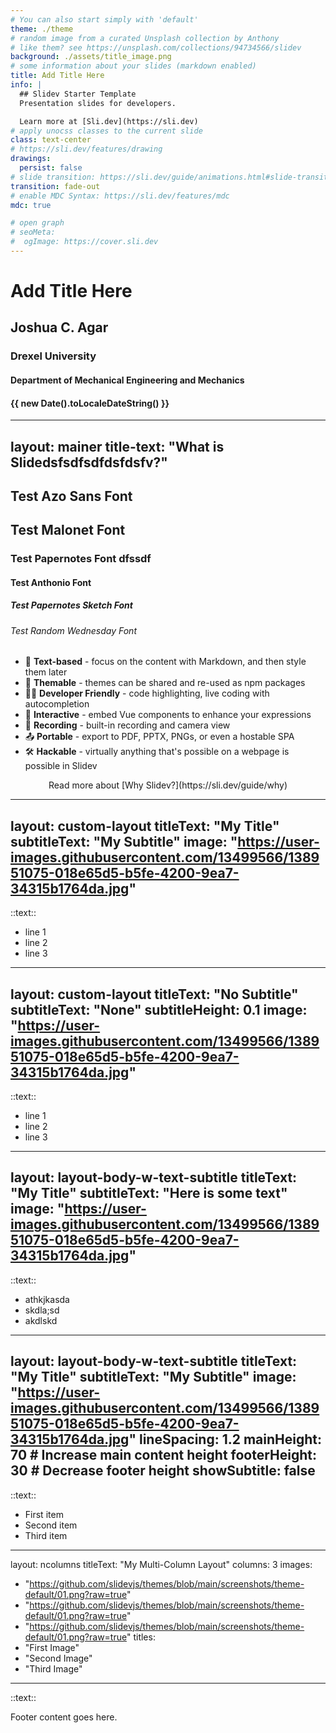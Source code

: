 ```yaml
---
# You can also start simply with 'default'
theme: ./theme
# random image from a curated Unsplash collection by Anthony
# like them? see https://unsplash.com/collections/94734566/slidev
background: ./assets/title_image.png
# some information about your slides (markdown enabled)
title: Add Title Here
info: |
  ## Slidev Starter Template
  Presentation slides for developers.

  Learn more at [Sli.dev](https://sli.dev)
# apply unocss classes to the current slide
class: text-center
# https://sli.dev/features/drawing
drawings:
  persist: false
# slide transition: https://sli.dev/guide/animations.html#slide-transitions
transition: fade-out
# enable MDC Syntax: https://sli.dev/features/mdc
mdc: true

# open graph
# seoMeta:
#  ogImage: https://cover.sli.dev
---
```


# Add Title Here

## Joshua C. Agar

### Drexel University

#### Department of Mechanical Engineering and Mechanics

#### {{ new Date().toLocaleDateString() }}

<!-- <div @click="$slidev.nav.next" class="mt-12 py-1" hover:bg="white op-10">
  Press Space for next page <carbon:arrow-right />
</div> -->

<div class="abs-br m-6 text-xl">
  <a href="https://github.com/slidevjs/slidev" target="_blank" class="slidev-icon-btn">
    <carbon:logo-github />
  </a>
</div>

<!--
The last comment block of each slide will be treated as slide notes. It will be visible and editable in Presenter Mode along with the slide. [Read more in the docs](https://sli.dev/guide/syntax.html#notes)
-->

---
layout: mainer
title-text: "What is Slidedsfsdfsdfdsfdsfv?"
---

## Test Azo Sans Font
## Test Malonet Font
### Test Papernotes Font dfssdf
#### Test Anthonio Font
##### Test Papernotes Sketch Font
###### Test Random Wednesday Font

- 📝 **Text-based** - focus on the content with Markdown, and then style them later
- 🎨 **Themable** - themes can be shared and re-used as npm packages
- 🧑‍💻 **Developer Friendly** - code highlighting, live coding with autocompletion
- 🤹 **Interactive** - embed Vue components to enhance your expressions
- 🎥 **Recording** - built-in recording and camera view
- 📤 **Portable** - export to PDF, PPTX, PNGs, or even a hostable SPA
- 🛠 **Hackable** - virtually anything that's possible on a webpage is possible in Slidev

<p style="text-align: center;">
  Read more about [Why Slidev?](https://sli.dev/guide/why)
</p>

---
layout: custom-layout
titleText: "My Title"
subtitleText: "My Subtitle"
image: "https://user-images.githubusercontent.com/13499566/138951075-018e65d5-b5fe-4200-9ea7-34315b1764da.jpg"
---

::text::
- line 1
- line 2
- line 3

---
layout: custom-layout
titleText: "No Subtitle"
subtitleText: "None"
subtitleHeight: 0.1
image: "https://user-images.githubusercontent.com/13499566/138951075-018e65d5-b5fe-4200-9ea7-34315b1764da.jpg"
---

::text::
- line 1
- line 2
- line 3


---
layout: layout-body-w-text-subtitle
titleText: "My Title"
subtitleText: "Here is some text"
image: "https://user-images.githubusercontent.com/13499566/138951075-018e65d5-b5fe-4200-9ea7-34315b1764da.jpg"
---

::text::

- athkjkasda
- skdla;sd
- akdlskd
  
---
layout: layout-body-w-text-subtitle
titleText: "My Title"
subtitleText: "My Subtitle"
image: "https://user-images.githubusercontent.com/13499566/138951075-018e65d5-b5fe-4200-9ea7-34315b1764da.jpg"
lineSpacing: 1.2
mainHeight: 70     # Increase main content height
footerHeight: 30   # Decrease footer height
showSubtitle: false
---

::text::

- First item
- Second item
- Third item

---
layout: ncolumns
titleText: "My Multi-Column Layout"
columns: 3
images: 
  - "https://github.com/slidevjs/themes/blob/main/screenshots/theme-default/01.png?raw=true"
  - "https://github.com/slidevjs/themes/blob/main/screenshots/theme-default/01.png?raw=true"
  - "https://github.com/slidevjs/themes/blob/main/screenshots/theme-default/01.png?raw=true"
titles:
  - "First Image"
  - "Second Image"
  - "Third Image"
---

::text::

Footer content goes here.
